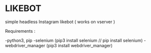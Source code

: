 # LIKEBOT
simple headless Instagram likebot ( works on vserver )

Requirements :

-python3, pip
-selenium (pip3 install selenium // pip install selenium)
-webdriver_manager (pip3 install webdriver_manager)
